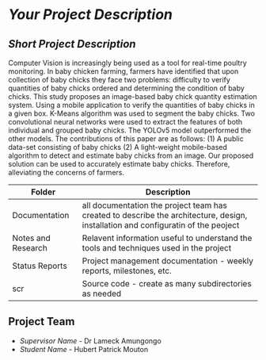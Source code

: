 # *Your Project Description*
## *Short Project Description*
Computer Vision is increasingly being used as a tool for real-time poultry monitoring. In baby chicken farming, farmers have identified that upon collection of baby chicks they face two problems: difficulty to verify quantities of baby chicks ordered and determining the condition of baby chicks. This study proposes an image-based baby chick quantity estimation system. Using a mobile application to verify the quantities of baby chicks in a given box. K-Means algorithm was used to segment the baby chicks. Two convolutional neural networks were used to extract the features of both individual and grouped baby chicks. The YOLOv5 model outperformed the other models.  The contributions of this paper are as follows: (1) A public data-set consisting of baby chicks (2) A light-weight mobile-based algorithm to detect and estimate baby chicks from an image. Our proposed solution can be used to accurately estimate baby chicks. Therefore, alleviating the concerns of farmers.

| Folder | Description |
|---|---|
| Documentation |  all documentation the project team has created to describe the architecture, design, installation and configuratin of the peoject |
| Notes and Research | Relavent information useful to understand the tools and techniques used in the project |
| Status Reports | Project management documentation - weekly reports, milestones, etc. |
| scr | Source code - create as many subdirectories as needed |

## Project Team
- *Supervisor Name* - Dr Lameck Amungongo
- *Student Name* -  Hubert Patrick Mouton
